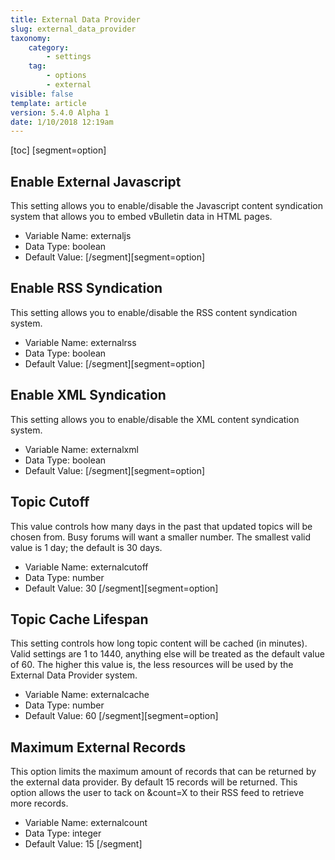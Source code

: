 ```yaml
---
title: External Data Provider
slug: external_data_provider
taxonomy:
    category:
        - settings
    tag:
        - options
        - external
visible: false
template: article
version: 5.4.0 Alpha 1
date: 1/10/2018 12:19am
---
```


[toc]
[segment=option]

## Enable External Javascript
This setting allows you to enable/disable the Javascript content syndication system that allows you to embed vBulletin data in HTML pages.



- Variable Name: externaljs
- Data Type: boolean
- Default Value: 
[/segment][segment=option]

## Enable RSS Syndication
This setting allows you to enable/disable the RSS content syndication system.



- Variable Name: externalrss
- Data Type: boolean
- Default Value: 
[/segment][segment=option]

## Enable XML Syndication
This setting allows you to enable/disable the XML content syndication system.



- Variable Name: externalxml
- Data Type: boolean
- Default Value: 
[/segment][segment=option]

## Topic Cutoff
This value controls how many days in the past that updated topics will be chosen from.  Busy forums will want a smaller number. The smallest valid value is 1 day; the default is 30 days.



- Variable Name: externalcutoff
- Data Type: number
- Default Value: 30
[/segment][segment=option]

## Topic Cache Lifespan
This setting controls how long topic content will be cached (in minutes). Valid settings are 1 to 1440, anything else will be treated as the default value of 60. The higher this value is, the less resources will be used by the External Data Provider system.



- Variable Name: externalcache
- Data Type: number
- Default Value: 60
[/segment][segment=option]

## Maximum External Records
This option limits the maximum amount of records that can be returned by the external data provider.  By default 15 records will be returned. This option allows the user to tack on &amp;count=X to their RSS feed to retrieve more records.



- Variable Name: externalcount
- Data Type: integer
- Default Value: 15
[/segment]